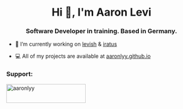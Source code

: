 <h1 align="center">Hi 🖤, I'm Aaron Levi</h1>
<h3 align="center">Software Developer in training. Based in Germany.</h3>

- 🔭 I’m currently working on [levish](https://github.com/aaronlyy/levish) & [iratus](https://github.com/aaronlyy/iratus)

- 💻 All of my projects are available at [aaronlyy.github.io](https://aaronlyy.github.io)

<h3 align="left">Support:</h3>
<p><a href="https://www.buymeacoffee.com/aaronlyy"> <img align="left" src="https://cdn.buymeacoffee.com/buttons/v2/default-yellow.png" height="50" width="210" alt="aaronlyy" /></a></p><br><br>
